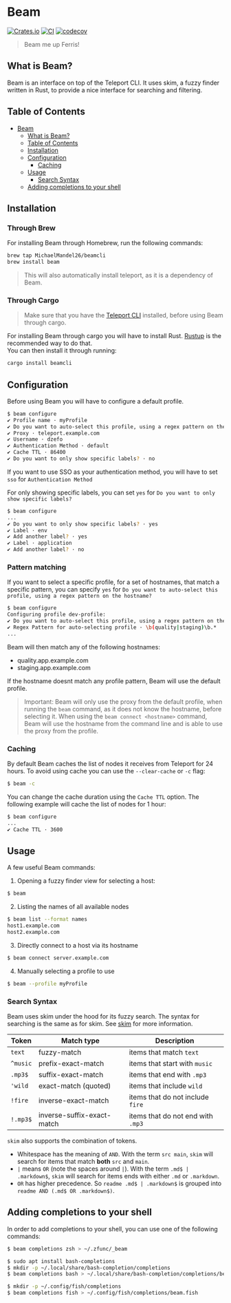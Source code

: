 # Beam
[![Crates.io](https://img.shields.io/crates/v/beamcli)](https://crates.io/crates/beamcli)
[![CI](https://github.com/MichaelMandel26/beam/actions/workflows/main.yml/badge.svg)](https://github.com/MichaelMandel26/beam/actions/workflows/main.yml)
[![codecov](https://codecov.io/gh/MichaelMandel26/beam/branch/main/graph/badge.svg?token=QAYMC9JTCZ)](https://codecov.io/gh/MichaelMandel26/beam)

> Beam me up Ferris!

## What is Beam?

Beam is an interface on top of the Teleport CLI. It uses skim, a fuzzy finder written in Rust, to provide a nice interface for searching and filtering.

## Table of Contents
- [Beam](#beam)
  * [What is Beam?](#what-is-beam-)
  * [Table of Contents](#table-of-contents)
  * [Installation](#installation)
  * [Configuration](#configuration)
    + [Caching](#caching)
  * [Usage](#usage)
    + [Search Syntax](#search-syntax)
  * [Adding completions to your shell](#adding-completions-to-your-shell)

## Installation

### Through Brew

For installing Beam through Homebrew, run the following commands:

```bash
brew tap MichaelMandel26/beamcli
brew install beam
```

> This will also automatically install teleport, as it is a dependency of Beam.

### Through Cargo

> Make sure that you have the [Teleport CLI](https://goteleport.com/docs/installation/) installed, before using Beam through cargo.

For installing Beam through cargo you will have to install Rust. [Rustup](https://rustup.rs/) is the recommended way to do that.  
You can then install it through running:

```bash
cargo install beamcli
```

## Configuration

Before using Beam you will have to configure a default profile.

```bash
$ beam configure
✔ Profile name · myProfile
✔ Do you want to auto-select this profile, using a regex pattern on the hostname? · no
✔ Proxy · teleport.example.com
✔ Username · dzefo
✔ Authentication Method · default
✔ Cache TTL · 86400
✔ Do you want to only show specific labels? · no
```

If you want to use SSO as your authentication method, you will have to set `sso` for `Authentication Method`

For only showing specific labels, you can set `yes` for `Do you want to only show specific labels?`
```bash
$ beam configure
...
✔ Do you want to only show specific labels? · yes
✔ Label · env
✔ Add another label? · yes
✔ Label · application
✔ Add another label? · no
```

### Pattern matching

If you want to select a specific profile, for a set of hostnames, that match a specific pattern, you can specify `yes` for `Do you want to auto-select this profile, using a regex pattern on the hostname?`

```bash
$ beam configure
Configuring profile dev-profile:
✔ Do you want to auto-select this profile, using a regex pattern on the hostname? · yes
✔ Regex Pattern for auto-selecting profile · \b(quality|staging)\b.*
...
```

Beam will then match any of the following hostnames:
- quality.app.example.com
- staging.app.example.com

If the hostname doesnt match any profile pattern, Beam will use the default profile.

> Important: Beam will only use the proxy from the default profile, when running the `beam` command, as it does not know the hostname, before selecting it. When using the `beam connect <hostname>` command, Beam will use the hostname from the command line and is able to use the proxy from the profile.

### Caching

By default Beam caches the list of nodes it receives from Teleport for 24 hours. To avoid using cache you can use the `--clear-cache` or `-c` flag:
```bash
$ beam -c
```
You can change the cache duration using the `Cache TTL` option.
The following example will cache the list of nodes for 1 hour:
```bash
$ beam configure
...
✔ Cache TTL · 3600
```

## Usage

A few useful Beam commands:

1. Opening a fuzzy finder view for selecting a host:
```bash
$ beam
```
2. Listing the names of all available nodes
```bash
$ beam list --format names
host1.example.com
host2.example.com
```
3. Directly connect to a host via its hostname
```bash
$ beam connect server.example.com
```
4. Manually selecting a profile to use
```bash
$ beam --profile myProfile
```
### Search Syntax

Beam uses skim under the hood for its fuzzy search. The syntax for searching is the same as for skim.
See [skim](https://github.com/lotabout/skim) for more information.

| Token    | Match type                 | Description                       |
|----------|----------------------------|-----------------------------------|
| `text`   | fuzzy-match                | items that match `text`           |
| `^music` | prefix-exact-match         | items that start with `music`     |
| `.mp3$`  | suffix-exact-match         | items that end with `.mp3`        |
| `'wild`  | exact-match (quoted)       | items that include `wild`         |
| `!fire`  | inverse-exact-match        | items that do not include `fire`  |
| `!.mp3$` | inverse-suffix-exact-match | items that do not end with `.mp3` |

`skim` also supports the combination of tokens.

- Whitespace has the meaning of `AND`. With the term `src main`, `skim` will search
    for items that match **both** `src` and `main`.
- ` | ` means `OR` (note the spaces around `|`). With the term `.md$ |
    .markdown$`, `skim` will search for items ends with either `.md` or
    `.markdown`.
- `OR` has higher precedence. So `readme .md$ | .markdown$` is grouped into
    `readme AND (.md$ OR .markdown$)`.

## Adding completions to your shell

In order to add completions to your shell, you can use one of the following commands:

```bash
$ beam completions zsh > ~/.zfunc/_beam
```

```bash
$ sudo apt install bash-completions
$ mkdir -p ~/.local/share/bash-completion/completions
$ beam completions bash > ~/.local/share/bash-completion/completions/beam
```

```bash
$ mkdir -p ~/.config/fish/completions
$ beam completions fish > ~/.config/fish/completions/beam.fish
```
